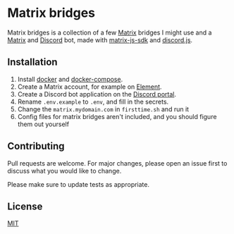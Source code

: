 # Matrix bridges

Matrix bridges is a collection of a few [Matrix](https://matrix.org/) bridges I might use and a [Matrix](https://matrix.org/) and [Discord](https://discord.com/) bot, made with [matrix-js-sdk](https://matrix.org/docs/guides/usage-of-the-matrix-js-sdk/) and [discord.js](https://discord.js.org/).

## Installation

1. Install [docker](https://docs.docker.com/get-docker/) and [docker-compose](https://docs.docker.com/compose/install/).
2. Create a Matrix account, for example on [Element](https://app.element.io/).
3. Create a Discord bot application on the [Discord portal](https://discord.com/developers/applications).
4. Rename `.env.example` to `.env`, and fill in the secrets.
5. Change the `matrix.mydomain.com` in `firsttime.sh` and run it
6. Config files for matrix bridges aren't included, and you should figure them out yourself

## Contributing
Pull requests are welcome. For major changes, please open an issue first to discuss what you would like to change.

Please make sure to update tests as appropriate.

## License
[MIT](https://choosealicense.com/licenses/mit/)